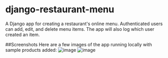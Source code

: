 # django-restaurant-menu
A Django app for creating a restaurant's online menu. Authenticated users can add, edit, and delete menu items. The app will also log which user created an item.

##Screenshots
Here are a few images of the app running locally with sample products added:
![image](https://github.com/spryan27/django-restaurant-menu/assets/7785384/f6e50289-6053-4e52-baaf-b056742877bd)
![image](https://github.com/spryan27/django-restaurant-menu/assets/7785384/a50294a7-0c43-4716-a7a9-500c6874fc83)


